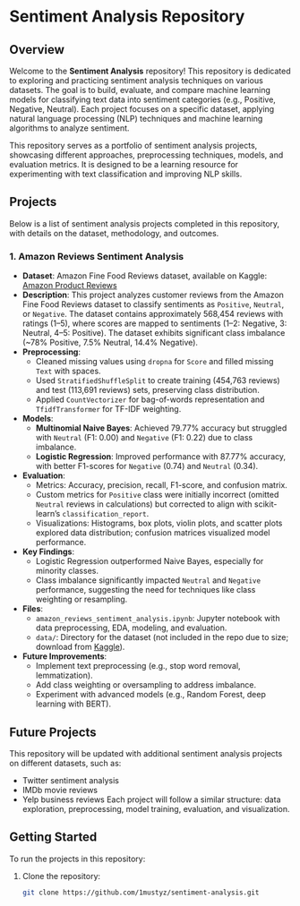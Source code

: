 # Sentiment Analysis Repository

## Overview

Welcome to the **Sentiment Analysis** repository! This repository is dedicated to exploring and practicing sentiment analysis techniques on various datasets. The goal is to build, evaluate, and compare machine learning models for classifying text data into sentiment categories (e.g., Positive, Negative, Neutral). Each project focuses on a specific dataset, applying natural language processing (NLP) techniques and machine learning algorithms to analyze sentiment.

This repository serves as a portfolio of sentiment analysis projects, showcasing different approaches, preprocessing techniques, models, and evaluation metrics. It is designed to be a learning resource for experimenting with text classification and improving NLP skills.

## Projects

Below is a list of sentiment analysis projects completed in this repository, with details on the dataset, methodology, and outcomes.

### 1. Amazon Reviews Sentiment Analysis

- **Dataset**: Amazon Fine Food Reviews dataset, available on Kaggle: [Amazon Product Reviews](https://www.kaggle.com/datasets/saurav9786/amazon-product-reviews)
- **Description**: This project analyzes customer reviews from the Amazon Fine Food Reviews dataset to classify sentiments as `Positive`, `Neutral`, or `Negative`. The dataset contains approximately 568,454 reviews with ratings (1–5), where scores are mapped to sentiments (1–2: Negative, 3: Neutral, 4–5: Positive). The dataset exhibits significant class imbalance (~78% Positive, 7.5% Neutral, 14.4% Negative).
- **Preprocessing**:
  - Cleaned missing values using `dropna` for `Score` and filled missing `Text` with spaces.
  - Used `StratifiedShuffleSplit` to create training (454,763 reviews) and test (113,691 reviews) sets, preserving class distribution.
  - Applied `CountVectorizer` for bag-of-words representation and `TfidfTransformer` for TF-IDF weighting.
- **Models**:
  - **Multinomial Naive Bayes**: Achieved 79.77% accuracy but struggled with `Neutral` (F1: 0.00) and `Negative` (F1: 0.22) due to class imbalance.
  - **Logistic Regression**: Improved performance with 87.77% accuracy, with better F1-scores for `Negative` (0.74) and `Neutral` (0.34).
- **Evaluation**:
  - Metrics: Accuracy, precision, recall, F1-score, and confusion matrix.
  - Custom metrics for `Positive` class were initially incorrect (omitted `Neutral` reviews in calculations) but corrected to align with scikit-learn’s `classification_report`.
  - Visualizations: Histograms, box plots, violin plots, and scatter plots explored data distribution; confusion matrices visualized model performance.
- **Key Findings**:
  - Logistic Regression outperformed Naive Bayes, especially for minority classes.
  - Class imbalance significantly impacted `Neutral` and `Negative` performance, suggesting the need for techniques like class weighting or resampling.
- **Files**:
  - `amazon_reviews_sentiment_analysis.ipynb`: Jupyter notebook with data preprocessing, EDA, modeling, and evaluation.
  - `data/`: Directory for the dataset (not included in the repo due to size; download from [Kaggle](https://www.kaggle.com/datasets/saurav9786/amazon-product-reviews)).
- **Future Improvements**:
  - Implement text preprocessing (e.g., stop word removal, lemmatization).
  - Add class weighting or oversampling to address imbalance.
  - Experiment with advanced models (e.g., Random Forest, deep learning with BERT).

## Future Projects

This repository will be updated with additional sentiment analysis projects on different datasets, such as:

- Twitter sentiment analysis
- IMDb movie reviews
- Yelp business reviews
  Each project will follow a similar structure: data exploration, preprocessing, model training, evaluation, and visualization.

## Getting Started

To run the projects in this repository:

1. Clone the repository:
   ```bash
   git clone https://github.com/1mustyz/sentiment-analysis.git
   ```
